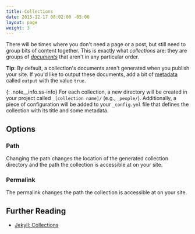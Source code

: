 ```yaml
---
title: Collections
date: 2015-12-17 08:02:00 -05:00
layout: page
weight: 3
---
```


There will be times where you don't need a page or a post, but still need to group bits of content together. This is exactly what _collections_ are: they are groups of [_documents_](/managing-content/documents/) that aren't in any particular order.

**Tip**: By default, a collection's documents aren't generated when you publish your site. If you'd like to output these documents, add a bit of [metadata](/managing-content/metadata) called `output` with the value `true`.

{: .note__info.ss-info}
For each collection, a new directory will be created in your project called `_[collection name]/` (e.g., `_people/`). Additionally, a piece of configuration will be added to your `_config.yml` file that defines the collection with its title and some metadata.


## Options

### Path

Changing the path changes the location of the generated collection directory and the path the collection is accessible at on your site.

### Permalink

The permalink changes the path the collection is accessible at on your site.

## Further Reading

- [Jekyll: Collections](http://jekyllrb.com/docs/collections/)
